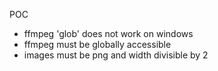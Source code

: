 POC
- ffmpeg 'glob' does not work on windows
- ffmpeg must be globally accessible
- images must be png and width divisible by 2
